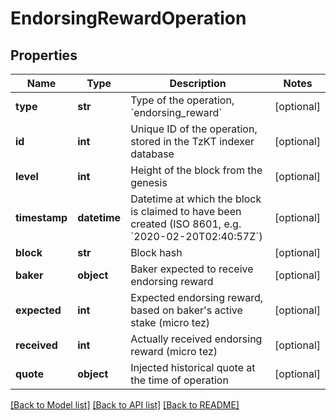 # EndorsingRewardOperation

## Properties
Name | Type | Description | Notes
------------ | ------------- | ------------- | -------------
**type** | **str** | Type of the operation, &#x60;endorsing_reward&#x60; | [optional] 
**id** | **int** | Unique ID of the operation, stored in the TzKT indexer database | [optional] 
**level** | **int** | Height of the block from the genesis | [optional] 
**timestamp** | **datetime** | Datetime at which the block is claimed to have been created (ISO 8601, e.g. &#x60;2020-02-20T02:40:57Z&#x60;) | [optional] 
**block** | **str** | Block hash | [optional] 
**baker** | **object** | Baker expected to receive endorsing reward | [optional] 
**expected** | **int** | Expected endorsing reward, based on baker&#x27;s active stake (micro tez) | [optional] 
**received** | **int** | Actually received endorsing reward (micro tez) | [optional] 
**quote** | **object** | Injected historical quote at the time of operation | [optional] 

[[Back to Model list]](../README.md#documentation-for-models) [[Back to API list]](../README.md#documentation-for-api-endpoints) [[Back to README]](../README.md)


